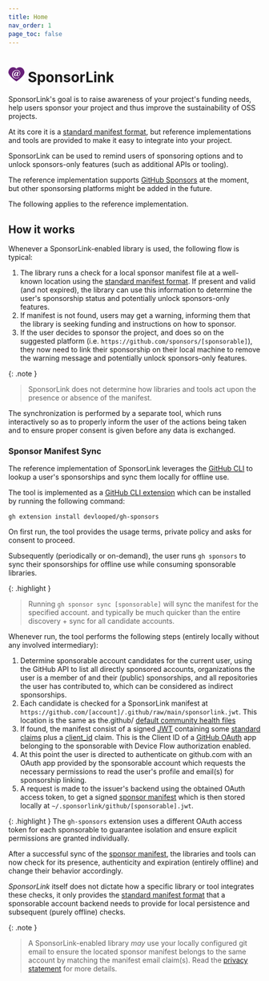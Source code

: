 ```yaml
---
title: Home
nav_order: 1
page_toc: false
---
```

# ![](https://github.com/devlooped/SponsorLink/raw/main/assets/img/sponsorlink-32.png) SponsorLink 

SponsorLink's goal is to raise awareness of your project's funding needs, 
help users sponsor your project and thus improve the sustainability of OSS 
projects.

At its core it is a [standard manifest format](spec.md), but reference implementations 
and tools are provided to make it easy to integrate into your project.

SponsorLink can be used to remind users of sponsoring options and to unlock 
sponsors-only features (such as additional APIs or tooling).

The reference implementation supports [GitHub Sponsors](https://github.com/sponsors) 
at the moment, but other sponsorsing platforms might be added in the future.

The following applies to the reference implementation.

## How it works

Whenever a SponsorLink-enabled library is used, the following flow is typical:

1. The library runs a check for a local sponsor manifest file at a 
   well-known location using the [standard manifest format](spec.md). If present 
   and valid (and not expired), the library can use this information to determine 
   the user's sponsorship status and potentially unlock sponsors-only features.
2. If manifest is not found, users may get a warning, informing them that the 
   library is seeking funding and instructions on how to sponsor.
3. If the user decides to sponsor the project, and does so on the suggested platform 
   (i.e. `https://github.com/sponsors/[sponsorable]`), they now need to link their sponsorship 
   on their local machine to remove the warning message and potentially unlock sponsors-only 
   features.

{: .note }
> SponsorLink does not determine how libraries and tools act upon the presence
> or absence of the manifest.

The synchronization is performed by a separate tool, which runs interactively so 
as to properly inform the user of the actions being taken and to ensure proper consent 
is given before any data is exchanged.

### Sponsor Manifest Sync

The reference implementation of SponsorLink leverages the [GitHub CLI](https://cli.github.com/) 
to lookup a user's sponsorships and sync them locally for offline use.

The tool is implemented as a [GitHub CLI extension](https://docs.github.com/en/github-cli/github-cli/using-github-cli-extensions) 
which can be installed by running the following command:

```shell
gh extension install devlooped/gh-sponsors
```

On first run, the tool provides the usage terms, private policy and asks for
consent to proceed.

Subsequently (periodically or on-demand), the user runs `gh sponsors` to 
sync their sponsorships for offline use while consuming sponsorable libraries. 

{: .highlight }
> Running `gh sponsor sync [sponsorable]` will sync the manifest for the specified account.
> and typically be much quicker than the entire discovery + sync for all candidate 
> accounts.

Whenever run, the tool performs the following steps (entirely locally without 
any involved intermediary):

1. Determine sponsorable account candidates for the current user, using the
   GitHub API to list all directly sponsored accounts, organizations the user is a 
   member of and their (public) sponsorships, and all repositories the user has contributed
   to, which can be considered as indirect sponsorships.
1. Each candidate is checked for a SponsorLink manifest at `https://github.com/[account]/.github/raw/main/sponsorlink.jwt`.
   This location is the same as the.github/ [default community health files](https://docs.github.com/en/communities/setting-up-your-project-for-healthy-contributions/creating-a-default-community-health-file)
1. If found, the manifest consist of a signed [JWT](https://jwt.io) containing some 
   [standard claims](spec.html#sponsorable-manifest) plus a [client_id](https://www.rfc-editor.org/rfc/rfc8693.html#name-client_id-client-identifier)
   claim. This is the Client ID of a [GitHub OAuth](https://docs.github.com/en/apps/oauth-apps/building-oauth-apps/creating-an-oauth-app) 
   app belonging to the sponsorable with Device Flow authorization enabled.
1. At this point the user is directed to authenticate on github.com with an OAuth app provided 
   by the sponsorable account which requests the necessary permissions to read the user's profile 
   and email(s) for sponsorship linking. 
1. A request is made to the issuer's backend using the obtained OAuth access token, to get a 
   signed [sponsor manifest](spec.html#sponsor-manifest) which is then stored locally at `~/.sponsorlink/github/[sponsorable].jwt`.

{: .highlight }
The `gh-sponsors` extension uses a different OAuth access token for each sponsorable 
to guarantee isolation and ensure explicit permissions are granted individually.

After a successful sync of the [sponsor manifest](spec.html#sponsor-manifest), the 
libraries and tools can now check for its presence, authenticity and expiration 
(entirely offline) and change their behavior accordingly.

*SponsorLink* itself does not dictate how a specific library or tool integrates 
these checks, it only provides the [standard manifest format](spec.md) 
that a sponsorable account backend needs to provide for local persistence 
and subsequent (purely offline) checks.

{: .note }
> A SponsorLink-enabled library *may* use your locally configured git email 
> to ensure the located sponsor manifest belongs 
> to the same account by matching the manifest email claim(s). 
> Read the [privacy statement](privacy.md) for more details.